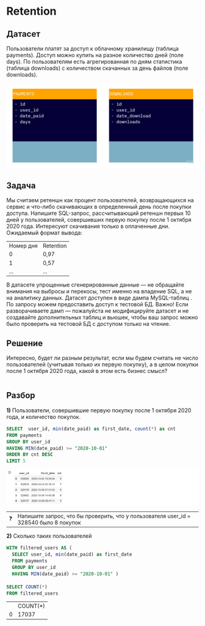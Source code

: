 # Retention

## Датасет
Пользователи платят за доступ к облачному хранилищу (таблица payments). Доступ можно купить на
разное количество дней (поле days). По пользователям есть агрегированная по дням статистика
(таблица downloads) c количеством скачанных за день файлов (поле downloads).

<img src="img/retention/schema.jpg" />

## Задача
Мы считаем ретеншн как процент пользователей, возвращающихся на сервис и что-либо
скачивающих в определенный день после покупки доступа. Напишите SQL-запрос, рассчитывающий
ретеншн первых 10 дней у пользователей, совершивших первую покупку после 1 октября 2020 года.
Интересуют скачивания только в оплаченные дни. Ожидаемый формат вывода:

<table>
   <tr>
      <td>Номер дня</td>
      <td>Retention</td>
   </tr>
  <tr>
      <td>0</td>
      <td>0,97</td>
   </tr>
  <tr>
      <td>1</td>
      <td>0,57</td>
   </tr>
  <tr>
      <td>...</td>
      <td>...</td>
   </tr>
</table>

В датасете упрощенные сгенерированные данные — не обращайте внимания на выбросы и перекосы,
тест именно на владение SQL, а не на аналитику данных. Датасет доступен в виде дампа
MySQL-таблиц . По запросу можем предоставить доступ к тестовой БД. Важно! Если разворачиваете
дамп — пожалуйста не модифицируйте датасет и не создавайте дополнительных таблиц и вьюшек,
чтобы ваш запрос можно было проверить на тестовой БД с доступом только на чтение.

## Решение

Интересно, будет ли разным результат, если мы будем считать не число пользователей (учитывая только их первую покупку), а в целом покупки после 1 октября 2020 года, какой в этом есть бизнес смысл?

```sql
```


## Разбор

**1)** Пользователи, совершившие первую покупку после 1 октября 2020 года, и количество покупок.
```sql
SELECT  user_id, min(date_paid) as first_date, count(*) as cnt 
FROM payments 
GROUP BY user_id
HAVING MIN(date_paid) >= "2020-10-01" 
ORDER BY cnt DESC
LIMIT 5
```
<img src="img/retention/sql_1_res.png" />
 
<table>
   <tr>
      <td>❓</td>
      <td>
         Напишите запрос, что бы проверить, что у пользователя user_id = 328540 было 8 покупок
      </td>
   </tr>
</table>

**2)** Сколько таких пользователей

```sql
WITH filtered_users AS ( 
  SELECT user_id, min(date_paid) as first_date 
  FROM payments 
  GROUP BY user_id
  HAVING MIN(date_paid) >= "2020-10-01" )
 
SELECT COUNT(*) 
FROM filtered_users
```
<table>
   <tr>
      <td></td>
      <td>
         COUNT(*)
      </td>
   </tr>
   <tr>
      <td>0</td>
      <td>
         17037
      </td>
   </tr>
</table>


